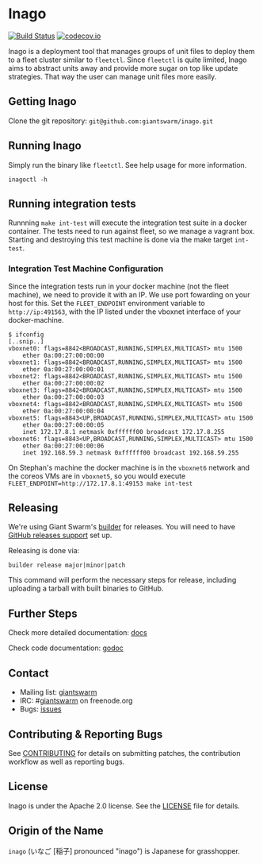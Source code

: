 # Inago

[![Build Status](https://api.travis-ci.org/giantswarm/inago.svg)](https://travis-ci.org/giantswarm/inago) [![codecov.io](https://codecov.io/github/giantswarm/inago/coverage.svg?branch=master)](https://codecov.io/github/giantswarm/inago?branch=master)

Inago is a deployment tool that manages groups of unit files to deploy them to
a fleet cluster similar to `fleetctl`. Since `fleetctl` is quite limited, Inago
aims to abstract units away and provide more sugar on top like update
strategies. That way the user can manage unit files more easily.

## Getting Inago

Clone the git repository: `git@github.com:giantswarm/inago.git`

## Running Inago

Simply run the binary like `fleetctl`. See help usage for more information.

```
inagoctl -h
```

## Running integration tests

Runnning `make int-test` will execute the integration test suite in a docker container.
The tests need to run against fleet, so we manage a vagrant box. Starting and destroying
this test machine is done via the make target `int-test`.

### Integration Test Machine Configuration

Since the integration tests run in your docker machine (not the fleet machine), we need to
provide it with an IP. We use port fowarding on your host for this.
Set the `FLEET_ENDPOINT` environment variable to `http://ip:491563`, with the IP listed
under the vboxnet interface of your docker-machine.

```
$ ifconfig
[..snip..]
vboxnet0: flags=8842<BROADCAST,RUNNING,SIMPLEX,MULTICAST> mtu 1500
	ether 0a:00:27:00:00:00
vboxnet1: flags=8842<BROADCAST,RUNNING,SIMPLEX,MULTICAST> mtu 1500
	ether 0a:00:27:00:00:01
vboxnet2: flags=8842<BROADCAST,RUNNING,SIMPLEX,MULTICAST> mtu 1500
	ether 0a:00:27:00:00:02
vboxnet3: flags=8842<BROADCAST,RUNNING,SIMPLEX,MULTICAST> mtu 1500
	ether 0a:00:27:00:00:03
vboxnet4: flags=8842<BROADCAST,RUNNING,SIMPLEX,MULTICAST> mtu 1500
	ether 0a:00:27:00:00:04
vboxnet5: flags=8843<UP,BROADCAST,RUNNING,SIMPLEX,MULTICAST> mtu 1500
	ether 0a:00:27:00:00:05
	inet 172.17.8.1 netmask 0xffffff00 broadcast 172.17.8.255
vboxnet6: flags=8843<UP,BROADCAST,RUNNING,SIMPLEX,MULTICAST> mtu 1500
	ether 0a:00:27:00:00:06
	inet 192.168.59.3 netmask 0xffffff00 broadcast 192.168.59.255
```

On Stephan's machine the docker machine is in the `vboxnet6` network and the coreos VMs
are in `vboxnet5`, so you would execute `FLEET_ENDPOINT=http://172.17.8.1:49153 make int-test`

## Releasing

We're using Giant Swarm's [builder](https://github.com/giantswarm/builder) for releases.
You will need to have [GitHub releases support](https://github.com/giantswarm/builder#github-releases) set up.

Releasing is done via:
```
builder release major|minor|patch
```
This command will perform the necessary steps for release, including uploading a tarball with built binaries to GitHub.

## Further Steps

Check more detailed documentation: [docs](docs)

Check code documentation: [godoc](https://godoc.org/github.com/giantswarm/inago)

## Contact

- Mailing list: [giantswarm](https://groups.google.com/forum/#!forum/giantswarm)
- IRC: #[giantswarm](irc://irc.freenode.org:6667/#giantswarm) on freenode.org
- Bugs: [issues](https://github.com/giantswarm/inago/issues)

## Contributing & Reporting Bugs

See [CONTRIBUTING](CONTRIBUTING.md) for details on submitting patches, the
contribution workflow as well as reporting bugs.

## License

Inago is under the Apache 2.0 license. See the [LICENSE](LICENSE) file for details.

## Origin of the Name

`inago` (いなご [稲子] pronounced "inago") is Japanese for grasshopper.
